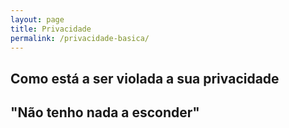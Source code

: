 ```yaml
---
layout: page
title: Privacidade
permalink: /privacidade-basica/
---
```


## Como está a ser violada a sua privacidade

## "Não tenho nada a esconder"